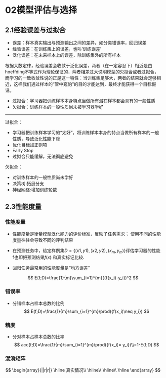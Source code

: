 # 02模型评估与选择

## 2.1经验误差与过拟合

- 误差：样本真实输出与预测输出之间的差异，如分类错误率，回归误差
- 经验误差：在训练集上的误差，也叫‘训练误差’
- 泛化误差：在未来样本上的误差，除训练集外的所有样本

根据大数定律，经验误差会收敛于泛化误差，两者（在一定容忍下）相近是由hoeffding不等式作为理论保证的，两者相差过大说明模型的欠拟合或者过拟合，而学习的一致收敛性说的正是这一特性：当训练集足够大，两者的结果就会足够相近，这样我们通过样本的“管中窥豹”的目的才能达到，最终才能获得一个目标假设。

- 过拟合：学习器把训练样本本身特点当做所有潜在样本都会具有的一般性质
- 欠拟合：训练样本的一般性质尚未被学习器学好

----

过拟合：

- 学习器把训练样本学习的“太好”，将训练样本本身的特点当做所有样本的一般性质，导致泛化性能下降
- 优化目标加正则项
- Early Stop
- 过拟合只能缓解，无法彻底避免

欠拟合：

- 对训练样本的一般性质尚未学好
- 决策树:拓展分支
- 神经网络:增加训练轮数

## 2.3性能度量

### 性能度量

- 性能度量是衡量模型泛化能力的评价标准，反映了任务需求； 使用不同的性能度量往往会导致不同的评判结果
- 在预测任务中，给定样例集$D={\{(x1,y1),(x2,y2),(x_m,y_m)}\}$评估学习器的性能 f也即把预测结果$f(x)$ 和真实标记比较.

- 回归任务最常用的性能度量是“均方误差”

$$
E(f;D)=\frac{1}{m}\sum_{i=1}^{m}({f(x_i)-y_i})^2
$$

### 错误率

- 分错样本占样本总数的比例
  $$
  E(f;D)=\frac{1}{m}\sum_{i=1}^{m}\prod({f(x_i)\neq y_i})
  $$
  

### 精度

- 分对样本占样本总数的比率
  $$
  acc(f;D)=\frac{1}{m}\sum_{i=1}^{m}\prod({f(x_i)= y_i})\\=1-E(f;D)
  $$
  

### 混淆矩阵

$$
\begin{array}{||r|r|}
	\hline 真实情况\\
	\hline\\
	\hline\\
	\hline
\end{array}
$$

